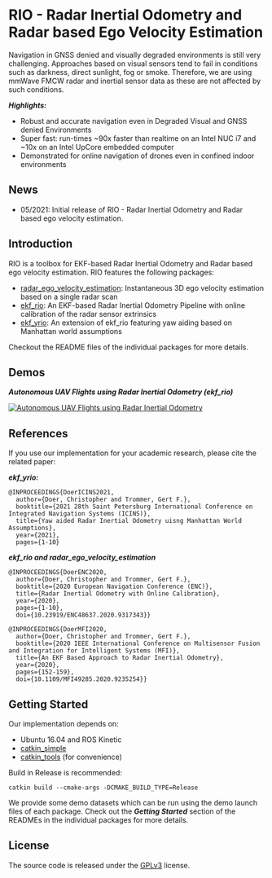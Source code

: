 # RIO - Radar Inertial Odometry and Radar based Ego Velocity Estimation
Navigation in GNSS denied and visually degraded environments is still very challenging. 
Approaches based on visual sensors tend to fail in conditions such as darkness, direct sunlight, fog or smoke.
Therefore, we are using mmWave FMCW radar and inertial sensor data as these are not affected by such conditions.

***Highlights:***
- Robust and accurate navigation even in Degraded Visual and GNSS denied Environments
- Super fast: run-times ~90x faster than realtime on an Intel NUC i7 and ~10x on an Intel UpCore embedded computer
- Demonstrated for online navigation of drones even in confined indoor environments

## News
- 05/2021: Initial release of RIO - Radar Inertial Odometry and Radar based ego velocity estimation.

## Introduction
RIO is a toolbox for EKF-based Radar Inertial Odometry and Radar based ego velocity estimation.
RIO features the following packages:
- [radar_ego_velocity_estimation](radar_ego_velocity_estimation): Instantaneous 3D ego velocity estimation based on a single radar scan
- [ekf_rio](ekf_rio): An EKF-based Radar Inertial Odometry Pipeline with online calibration of the radar sensor extrinsics
- [ekf_yrio](ekf_yrio): An extension of ekf_rio featuring yaw aiding based on Manhattan world assumptions 

Checkout the README files of the individual packages for more details.

## Demos
***Autonomous UAV Flights using Radar Inertial Odometry (ekf_rio)***

[![Autonomous UAV Flights using Radar Inertial Odometry](http://img.youtube.com/vi/8DofG1iXHAE/0.jpg)](http://www.youtube.com/watch?v=8DofG1iXHAE "Autonomous UAV Flights using Radar Inertial Odometry")

## References

If you use our implementation for your academic research, please cite the related paper:

***ekf_yrio:***
~~~[bibtex]
@INPROCEEDINGS{DoerICINS2021,
  author={Doer, Christopher and Trommer, Gert F.},
  booktitle={2021 28th Saint Petersburg International Conference on Integrated Navigation Systems (ICINS)}, 
  title={Yaw aided Radar Inertial Odometry uisng Manhattan World Assumptions}, 
  year={2021},
  pages={1-10}
~~~

***ekf_rio and radar_ego_velocity_estimation***
~~~[bibtex]
@INPROCEEDINGS{DoerENC2020,
  author={Doer, Christopher and Trommer, Gert F.},
  booktitle={2020 European Navigation Conference (ENC)}, 
  title={Radar Inertial Odometry with Online Calibration}, 
  year={2020},
  pages={1-10},
  doi={10.23919/ENC48637.2020.9317343}}
~~~
~~~[bibtex]
@INPROCEEDINGS{DoerMFI2020,
  author={Doer, Christopher and Trommer, Gert F.},
  booktitle={2020 IEEE International Conference on Multisensor Fusion and Integration for Intelligent Systems (MFI)}, 
  title={An EKF Based Approach to Radar Inertial Odometry}, 
  year={2020},
  pages={152-159},
  doi={10.1109/MFI49285.2020.9235254}}
~~~


## Getting Started
Our implementation depends on:
- Ubuntu 16.04 and ROS Kinetic
- [catkin_simple](https://github.com/catkin/catkin_simple.git)  
- [catkin_tools](https://catkin-tools.readthedocs.io/en/latest/) (for convenience)

Build in Release is recommended:
~~~[shell]
catkin build --cmake-args -DCMAKE_BUILD_TYPE=Release
~~~

We provide some demo datasets which can be run using the demo launch files of each package. 
Check out the ***Getting Started*** section of the READMEs in the individual packages for more details. 


## License
The source code is released under the [GPLv3](http://www.gnu.org/licenses/) license.